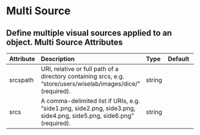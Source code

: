 
Multi Source
============


Define multiple visual sources applied to an object.
Multi Source Attributes
-----------------------

|Attribute|Description|Type|Default|Required|
| :--- | :--- | :--- | :--- | :--- |
|srcspath|URI, relative or full path of a directory containing srcs, e.g. “store/users/wiselab/images/dice/” (required).|string||Yes|
|srcs|A comma-delimited list if URIs, e.g. “side1.png, side2.png, side3.png, side4.png, side5.png, side6.png” (required).|string||Yes|
